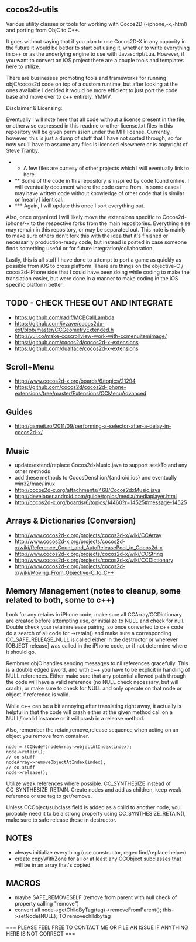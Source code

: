## cocos2d-utils

Various utility classes or tools for working with Cocos2D (-iphone,-x,-html) and porting from ObjC to C++.

It goes without saying that if you plan to use Cocos2D-X in any capacity in the future it would be better to start out using it, whether to write everything in c++ or as the underlying engine to use with Javascript/Lua. However, if you want to convert an iOS project there are a couple tools and templates here to utilize.

There are businesses promoting tools and frameworks for running objC/cocos2d code on top of a custom runtime, but after looking at the ones available I decided it would be more efficient to just port the code base and move over to c++ entirely. YMMV.

Disclaimer & Licensing:

Eventually I will note here that all code without a license present in the file, or otherwise expressed in this readme or other license.txt files in this repository will be given permission under the MIT license. Currently, however, this is just a dump of stuff that I have not sorted through, so for now you'll have to assume any files is licensed elsewhere or is copyright of Steve Tranby.

- * A few files are curtesy of other projects which I will eventually link to here.
- ** Some of the code in this repository is inspired by code found online. I will eventually document where the code came from. In some cases I may have written code without knowledge of other code that is similar or [nearly] identical.
- *** Again, I will update this once I sort everything out.

Also, once organized I will likely move the extensions specific to Cocos2d-iphone/-x to the respective forks from the main repositories. Everything else may remain in this repository, or may be separated out. This note is mainly to make sure others don't fork this with the idea that it's finished or necessarily production-ready code, but instead is posted in case someone finds something useful or for future integration/collaboration.

Lastly, this is all stuff I have done to attempt to port a game as quickly as possible from iOS to cross platform. There are things on the objective-C / cocos2d-iPhone side that I could have been doing while coding to make the translation easier, but were done in a manner to make coding in the iOS specific platform better.

## TODO - CHECK THESE OUT AND INTEGRATE
- https://github.com/radif/MCBCallLambda
- https://github.com/ivzave/cocos2dx-ext/blob/master/CCGeometryExtended.h
- http://yui.co/make-ccscrollview-work-with-ccmenuitemimage/
- https://github.com/cocos2d/cocos2d-x-extensions
- https://github.com/dualface/cocos2d-x-extensions

## Scroll+Menu
- http://www.cocos2d-x.org/boards/6/topics/21294
- https://github.com/cocos2d/cocos2d-iphone-extensions/tree/master/Extensions/CCMenuAdvanced

## Guides
- http://gameit.ro/2011/09/performing-a-selector-after-a-delay-in-cocos2d-x/

## Music
- update/extend/replace Cocos2dxMusic.java to support seekTo and any other methods
- add these methods to CocosDenshion/{android,ios} and eventually win32/mac/linux
- http://cocos2d-x.org/attachments/468/Cocos2dxMusic.java
- http://developer.android.com/guide/topics/media/mediaplayer.html
- http://cocos2d-x.org/boards/6/topics/14460?r=14525#message-14525

## Arrays & Dictionaries (Conversion)
- http://www.cocos2d-x.org/projects/cocos2d-x/wiki/CCArray
- http://www.cocos2d-x.org/projects/cocos2d-x/wiki/Reference_Count_and_AutoReleasePool_in_Cocos2d-x
- http://www.cocos2d-x.org/projects/cocos2d-x/wiki/CCString
- http://www.cocos2d-x.org/projects/cocos2d-x/wiki/CCDictionary
- http://www.cocos2d-x.org/projects/cocos2d-x/wiki/Moving_From_Objective-C_to_C++

## Memory Management (notes to cleanup, some related to both, some to c++)
Look for any retains in iPhone code, make sure all CCArray/CCDictionary are created before attempting use, or initialize to NULL and check for null. Double check your retain/release pairing, so once converted to c++ code  do a search of all code for ->retain() and make sure a corresponding CC_SAFE_RELEASE_NULL is called either in the destructor or wherever [OBJECT release] was called in the iPhone code, or if not determine where it should go.

Rembmer objC handles sending messages to nil references gracefully. This is a double edged sword, and with c++ you have to be explicit in handling of NULL references. Either make sure that any potential allowed path through the code will have a valid reference (no NULL check necessary, but will crash), or make sure to check for NULL and only operate on that node or object if reference is valid.

While c++ can be a bit annoying after translating right away, it actually is helpful in that the code will crash either at the given method call on a NULL/invalid instance or it will crash in a release method.

Also, remember the retain,remove,release sequence when acting on an object you remove from container.

    node = (CCNode*)nodeArray->objectAtIndex(index);
    node->retain();
    // do stuff
    nodeArray->removeObjectAtIndex(index);
    // do stuff
    node->release();

Utilize weak references where possible. CC_SYNTHESIZE instead of CC_SYNTHESIZE_RETAIN. Create nodes and add as children, keep weak reference or use tag to get/remove.

Unless CCObject/subclass field is added as a child to another node, you probably need it to be a strong property using CC_SYNTHESIZE_RETAIN(), make sure to safe release these in destructor.

## NOTES
- always initialize everything (use constructor, regex find/replace helper)
- create copyWithZone for all or at least any CCObject subclasses that will be in an array that's copied

## MACROS
- maybe SAFE_REMOVESELF (remove from parent with null check of property calling "remove")
- convert all node->getChildByTag(tag)->removeFromParent(); this->setNode(NULL); TO removechildbytag

=== PLEASE FEEL FREE TO CONTACT ME OR FILE AN ISSUE IF ANYTHING HERE IS NOT CORRECT ===